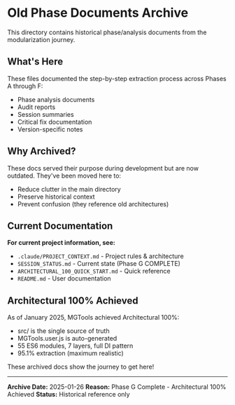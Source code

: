 # Old Phase Documents Archive

This directory contains historical phase/analysis documents from the modularization journey.

## What's Here

These files documented the step-by-step extraction process across Phases A through F:
- Phase analysis documents
- Audit reports
- Session summaries
- Critical fix documentation
- Version-specific notes

## Why Archived?

These docs served their purpose during development but are now outdated. They've been moved here to:
- Reduce clutter in the main directory
- Preserve historical context
- Prevent confusion (they reference old architectures)

## Current Documentation

**For current project information, see:**
- `.claude/PROJECT_CONTEXT.md` - Project rules & architecture
- `SESSION_STATUS.md` - Current state (Phase G COMPLETE)
- `ARCHITECTURAL_100_QUICK_START.md` - Quick reference
- `README.md` - User documentation

## Architectural 100% Achieved

As of January 2025, MGTools achieved Architectural 100%:
- src/ is the single source of truth
- MGTools.user.js is auto-generated
- 55 ES6 modules, 7 layers, full DI pattern
- 95.1% extraction (maximum realistic)

These archived docs show the journey to get here!

---

**Archive Date:** 2025-01-26
**Reason:** Phase G Complete - Architectural 100% Achieved
**Status:** Historical reference only
